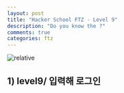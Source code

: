 ```yaml
---
layout: post
title: "Hacker School FTZ - Level 9"
description: "Do you know the ?"
comments: true
categories: ftz
---
```

<img data-action="zoom" src='{{ "assets/ftz/level9/1.jpg" | relative_url }}' alt='relative'>  

## 1) level9/ 입력해 로그인  



